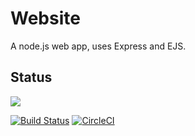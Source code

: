 # Website

A node.js web app, uses Express and EJS.

## Status


![](https://img.shields.io/uptimerobot/status/m781624710-2cb5b7ef30c1a552f3e34ede.svg)

[![Build Status](https://travis-ci.com/wa1/eriklundin.se.svg?branch=master)](https://travis-ci.com/wa1/eriklundin.se)
[![CircleCI](https://circleci.com/gh/wa1/eriklundin.se/tree/master.svg?style=svg)](https://circleci.com/gh/wa1/eriklundin.se/tree/master)
